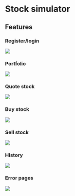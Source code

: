 # Stock simulator

## Features

### Register/login
![]("https://github.com/IceFrog-sama/cs50-finance/tree/master/readme_img/login.jpg")

### Portfolio
![](https://github.com/IceFrog-sama/cs50-finance/tree/master/readme_img/portfolio.jpg?raw=true)

### Quote stock
![](https://github.com/IceFrog-sama/cs50-finance/tree/master/readme_img/quote.jpg?raw=true)

### Buy stock
![](https://github.com/IceFrog-sama/cs50-finance/tree/master/readme_img/buy.jpg?raw=true)

### Sell stock
![](https://github.com/IceFrog-sama/cs50-finance/tree/master/readme_img/sell.jpg?raw=true)

### History
![](https://github.com/IceFrog-sama/cs50-finance/tree/master/readme_img/history.jpg?raw=true)

### Error pages
![](https://github.com/IceFrog-sama/cs50-finance/tree/master/readme_img/memes.jpg?raw=true)